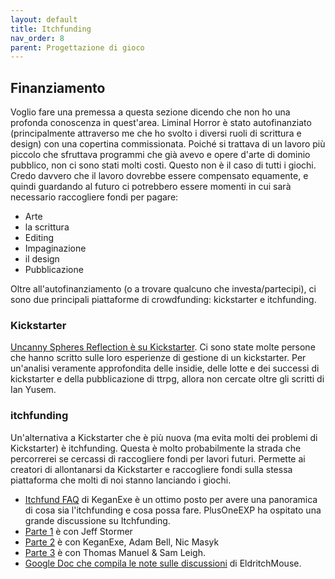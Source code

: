 ```yaml
---
layout: default
title: Itchfunding
nav_order: 8
parent: Progettazione di gioco
---
```


## Finanziamento
Voglio fare una premessa a questa sezione dicendo che non ho una profonda conoscenza in quest'area. Liminal Horror è stato autofinanziato (principalmente attraverso me che ho svolto i diversi ruoli di scrittura e design) con una copertina commissionata. Poiché si trattava di un lavoro più piccolo che sfruttava programmi che già avevo e opere d'arte di dominio pubblico, non ci sono stati molti costi. Questo non è il caso di tutti i giochi. Credo davvero che il lavoro dovrebbe essere compensato equamente, e quindi guardando al futuro ci potrebbero essere momenti in cui sarà necessario raccogliere fondi per pagare:
- Arte
- la scrittura
- Editing
- Impaginazione
- il design
- Pubblicazione

Oltre all'autofinanziamento (o a trovare qualcuno che investa/partecipi), ci sono due principali piattaforme di crowdfunding: kickstarter e itchfunding.

### Kickstarter
[Uncanny Spheres Reflection è su Kickstarter](http://uncannyspheres.blogspot.com/search/label/RPG%20Publishing). Ci sono state molte persone che hanno scritto sulle loro esperienze di gestione di un kickstarter. Per un'analisi veramente approfondita delle insidie, delle lotte e dei successi di kickstarter e della pubblicazione di ttrpg, allora non cercate oltre gli scritti di Ian Yusem.

### itchfunding
Un'alternativa a Kickstarter che è più nuova (ma evita molti dei problemi di Kickstarter) è itchfunding. Questa è molto probabilmente la strada che percorrerei se cercassi di raccogliere fondi per lavori futuri. Permette ai creatori di allontanarsi da Kickstarter e raccogliere fondi sulla stessa piattaforma che molti di noi stanno lanciando i giochi.
- [Itchfund FAQ](https://itchfunding.games/#faq) di KeganExe è un ottimo posto per avere una panoramica di cosa sia l'itchfunding e cosa possa fare.
PlusOneEXP ha ospitato una grande discussione su Itchfunding.
- [Parte 1](https://www.youtube.com/watch?v=clNyEWtF1Yo&ab_channel=PlusOneExp) è con Jeff Stormer
- [Parte 2](https://www.youtube.com/watch?v=o5FJiCCoe5c&ab_channel=PlusOneExp) è con KeganExe, Adam Bell, Nic Masyk
- [Parte 3](https://www.youtube.com/watch?v=LpsOqZ4sAWU&ab_channel=PlusOneExp) è con Thomas Manuel & Sam Leigh.
- [Google Doc che compila le note sulle discussioni](https://docs.google.com/document/d/1MW7uZ2LS2BHGA2bZlZ9LwgCSzVZAVhzeHF4crxtUeQU/edit#heading=h.s68hu2kptye4) di EldritchMouse.